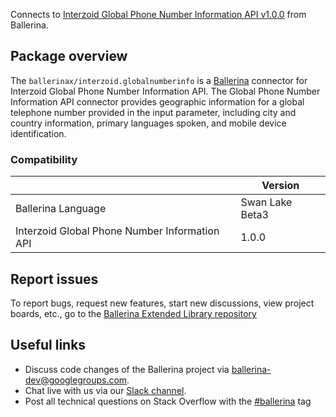 Connects to [Interzoid Global Phone Number Information API v1.0.0](https://interzoid.com/services/getglobalnumberinfo) from Ballerina.

## Package overview

The `ballerinax/interzoid.globalnumberinfo` is a [Ballerina](https://ballerina.io/) connector for Interzoid Global Phone Number Information API. The Global Phone Number Information API connector provides geographic information for a global telephone number provided in the input parameter, including city and country information, primary languages spoken, and mobile device identification.


### Compatibility
|                                               | Version                   |
|-----------------------------------------------|---------------------------|
| Ballerina Language                            | Swan Lake Beta3           |
| Interzoid Global Phone Number Information API | 1.0.0                     |

## Report issues
To report bugs, request new features, start new discussions, view project boards, etc., go to the [Ballerina Extended Library repository](https://github.com/ballerina-platform/ballerina-extended-library)

## Useful links
- Discuss code changes of the Ballerina project via [ballerina-dev@googlegroups.com](mailto:ballerina-dev@googlegroups.com).
- Chat live with us via our [Slack channel](https://ballerina.io/community/slack/).
- Post all technical questions on Stack Overflow with the [#ballerina](https://stackoverflow.com/questions/tagged/ballerina) tag